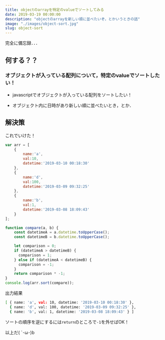 ```yaml
---
title: objectのarrayを特定のvalueでソートしてみる
date: 2019-03-19 00:00:00
description: "objectのarrayを新しい順に並べたいぞ，とかいうときの話"
image: "./images/object-sort.jpg"
slug: object-sort
---
```


完全に備忘録．．．

## **何する？？**

### **オブジェクトが入っている配列について，特定のvalueでソートしたい！**

- javascriptでオブジェクトが入っている配列をソートしたい！

- オブジェクト内に日時があり新しい順に並べたいとき，とか．

## **解決策**

これでいけた！

```javascript
var arr = [
    {
        name:'a',
        val:10,
        datetime:'2019-03-10 00:18:30'
    },
    {
        name:'d',
        val:100,
        datetime:'2019-03-09 09:32:25'
    },
    {
        name:'b',
        val:1,
        datetime:'2019-03-08 18:09:43'
    }
];

function compare(a, b) {
    const datetimeA = a.datetime.toUpperCase();
    const datetimeB = b.datetime.toUpperCase();

    let comparison = 0;
    if (datetimeA > datetimeB) {
      comparison = 1;
    } else if (datetimeA < datetimeB) {
      comparison = -1;
    }
    return comparison * -1;
}
console.log(arr.sort(compare));
```

出力結果

```bash
[ { name: 'a', val: 10, datetime: '2019-03-10 00:18:30' },
  { name: 'd', val: 100, datetime: '2019-03-09 09:32:25' },
  { name: 'b', val: 1, datetime: '2019-03-08 18:09:43' } ]
```

ソートの順序を逆にするには`return`のところで`-1`を外せばOK！

以上だ( `･ω･)b
